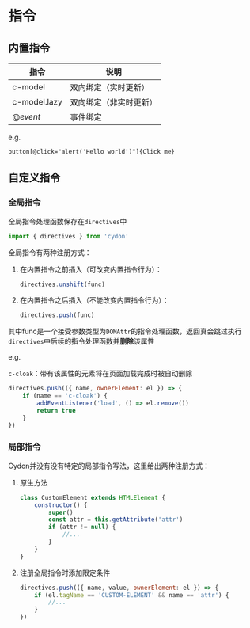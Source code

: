 # 指令

## 内置指令

| 指令         | 说明                   |
| ------------ | ---------------------- |
| c-model      | 双向绑定（实时更新）   |
| c-model.lazy | 双向绑定（非实时更新） |
| @*event*     | 事件绑定               |

e.g.
```styl
button[@click="alert('Hello world')"]{Click me}
```

## 自定义指令
### 全局指令

全局指令处理函数保存在`directives`中
```js
import { directives } from 'cydon'
```

全局指令有两种注册方式：
1. 在内置指令之前插入（可改变内置指令行为）：
	```js
	directives.unshift(func)
	```
2. 在内置指令之后插入（不能改变内置指令行为）：
	```js
	directives.push(func)
	```

其中func是一个接受参数类型为`DOMAttr`的指令处理函数，返回真会跳过执行`directives`中后续的指令处理函数并**删除**该属性

e.g.

`c-cloak`：带有该属性的元素将在页面加载完成时被自动删除
```js
directives.push(({ name, ownerElement: el }) => {
	if (name == 'c-cloak') {
		addEventListener('load', () => el.remove())
		return true
	}
})
```

### 局部指令
Cydon并没有没有特定的局部指令写法，这里给出两种注册方式：
1. 原生方法
	```js
	class CustomElement extends HTMLElement {
		constructor() {
			super()
			const attr = this.getAttribute('attr')
			if (attr != null) {
				//...
			}
		}
	}
	```
2. 注册全局指令时添加限定条件
	```js
	directives.push(({ name, value, ownerElement: el }) => {
		if (el.tagName == 'CUSTOM-ELEMENT' && name == 'attr') {
			//...
		}
	})
	```